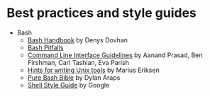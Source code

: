 # Best practices and style guides

- Bash
    - [Bash Handbook](https://github.com/denysdovhan/bash-handbook) by Denys Dovhan
    - [Bash Pitfalls](http://mywiki.wooledge.org/BashPitfalls)
    - [Command Line Interface Guidelines](https://clig.dev/) by Aanand Prasad, Ben Firshman, Carl Tashian, Eva Parish  
    - [Hints for writing Unix tools](https://monkey.org/~marius/unix-tools-hints.html) by Marius Eriksen
    - [Pure Bash Bible](https://github.com/dylanaraps/pure-bash-bible) by Dylan Araps
    - [Shell Style Guide](https://google.github.io/styleguide/shellguide.html) by Google
